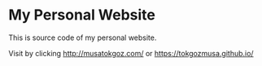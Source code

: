 # My Personal Website

This is source code of my personal website.

Visit by clicking http://musatokgoz.com/ or https://tokgozmusa.github.io/
